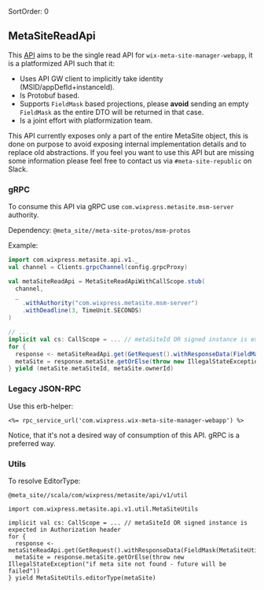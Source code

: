 SortOrder: 0
## MetaSiteReadApi

This [API](https://github.com/wix-private/meta-site/blob/master/protos/msm-protos/src/main/proto/com/wixpress/metasite/api/v1/meta_site_api.proto) aims to be the single read API for `wix-meta-site-manager-webapp`, it is a platformized API such that it:

* Uses API GW client to implicitly take identity (MSID/appDefId+instanceId).
* Is Protobuf based.
* Supports `FieldMask` based projections, please **avoid** sending an empty `FieldMask` as the entire DTO will be returned in that case.
* Is a joint effort with platformization team.

This API currently exposes only a part of the entire MetaSite object, this is done on purpose to avoid exposing internal implementation details and to replace old abstractions. If you feel you want to use this API but are missing some information please feel free to contact us via `#meta-site-republic` on Slack.

### gRPC

To consume this API via gRPC use `com.wixpress.metasite.msm-server` authority.

Dependency: `@meta_site//meta-site-protos/msm-protos`

Example:

```scala
import com.wixpress.metasite.api.v1._
val channel = Clients.grpcChannel(config.grpcProxy)

val metaSiteReadApi = MetaSiteReadApiWithCallScope.stub(
  channel,
  _
    .withAuthority("com.wixpress.metasite.msm-server")
    .withDeadline(3, TimeUnit.SECONDS)
)

// ...
implicit val cs: CallScope = ... // metaSiteId OR signed instance is expected in Authorization header
for {
  response <- metaSiteReadApi.get(GetRequest().withResponseData(FieldMask(Seq("metaSiteId", "ownerId"))))
  metaSite = response.metaSite.getOrElse(throw new IllegalStateException("if meta site not found - future will be failed"))
} yield (metaSite.metaSiteId, metaSite.ownerId)
```

### Legacy JSON-RPC

Use this erb-helper:
```
<%= rpc_service_url('com.wixpress.wix-meta-site-manager-webapp') %>
```

Notice, that it's not a desired way of consumption of this API. gRPC is a preferred way.

### Utils

To resolve EditorType:

```
@meta_site//scala/com/wixpress/metasite/api/v1/util
```

```
import com.wixpress.metasite.api.v1.util.MetaSiteUtils

implicit val cs: CallScope = ... // metaSiteId OR signed instance is expected in Authorization header
for {
  response <- metaSiteReadApi.get(GetRequest().withResponseData(FieldMask(MetaSiteUtils.editorTypeFields)))
  metaSite = response.metaSite.getOrElse(throw new IllegalStateException("if meta site not found - future will be failed"))
} yield MetaSiteUtils.editorType(metaSite)
```
